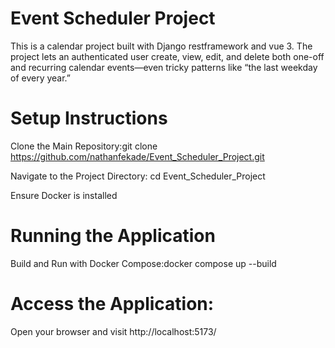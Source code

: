 # Event Scheduler Project

This is a calendar project built with Django restframework and vue 3. The project lets an authenticated user create, view, edit, and delete both one-off and recurring calendar events—even tricky patterns like “the last weekday of every year.”


# Setup Instructions

Clone the Main Repository:git clone https://github.com/nathanfekade/Event_Scheduler_Project.git


Navigate to the Project Directory: cd Event_Scheduler_Project


Ensure Docker is installed



# Running the Application

Build and Run with Docker Compose:docker compose up --build


# Access the Application:
Open your browser and visit http://localhost:5173/

